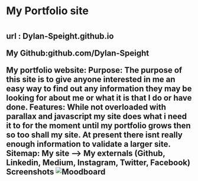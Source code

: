<h1>
My Portfolio site
<h1>
<h2>
url : Dylan-Speight.github.io
  
My Github:github.com/Dylan-Speight

My portfolio website:
Purpose:
The purpose of this site is to give anyone interested in me an easy way to find out any information they may be looking for about me or what it is that I do or have done.
Features:
While not overloaded with parallax and javascript my site does what i need it to for the moment until my portfolio grows then so too shall my site. At present there isnt really enough information to validate a larger site.
Sitemap:
My site --> My externals (Github, Linkedin, Medium, Instagram, Twitter, Facebook)
Screenshots 
<img href="Documentation/moodboard.jpg" alt="Moodboard">
